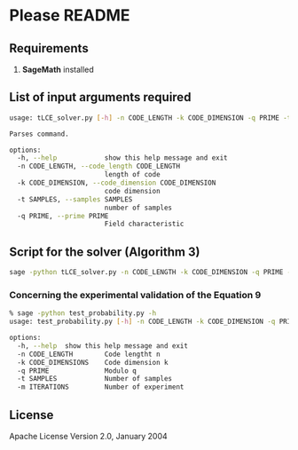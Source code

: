 # Please README


## Requirements

1. **SageMath** installed

## List of input arguments required

```bash
usage: tLCE_solver.py [-h] -n CODE_LENGTH -k CODE_DIMENSION -q PRIME -t SAMPLES

Parses command.

options:
  -h, --help            show this help message and exit
  -n CODE_LENGTH, --code_length CODE_LENGTH
                        length of code
  -k CODE_DIMENSION, --code_dimension CODE_DIMENSION
                        code dimension
  -t SAMPLES, --samples SAMPLES
                        number of samples
  -q PRIME, --prime PRIME
                        Field characteristic
```

## Script for the solver (Algorithm 3)

```bash
sage -python tLCE_solver.py -n CODE_LENGTH -k CODE_DIMENSION -q PRIME -t SAMPLES
```

### Concerning the experimental validation of the Equation 9

```bash
% sage -python test_probability.py -h
usage: test_probability.py [-h] -n CODE_LENGTH -k CODE_DIMENSION -q PRIME -t SAMPLES -m ITERATIONS

options:
  -h, --help  show this help message and exit
  -n CODE_LENGTH        Code lengtht n
  -k CODE_DIMENSIONS    Code dimension k
  -q PRIME              Modulo q
  -t SAMPLES            Number of samples
  -m ITERATIONS         Number of experiment
```


## License

Apache License Version 2.0, January 2004
